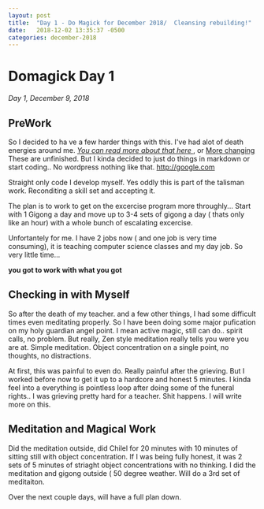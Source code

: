 ```yaml
---
layout: post
title:  "Day 1 - Do Magick for December 2018/  Cleansing rebuilding!"
date:   2018-12-02 13:35:37 -0500
categories: december-2018
---
```

# Domagick Day 1
*Day 1, December 9, 2018*


## PreWork
So I decided to ha ve a few harder things with this.   I've had alot of death energies around me. *[ You can read more about that here ]( https://www.dropbox.com/s/rd4eblp1oa0advu/starting.md?dl=0)*, or [ More changing](https://www.dropbox.com/s/bz8yd6xux41vjf4/11-14-2018-Death%20to%20Andrieh%20Vitimus.md?dl=0)  These are unfinished.   But I kinda decided to just do things in markdown or start coding..   No wordpress nothing like that.  <http://google.com>

Straight only code I develop myself.  Yes oddly this is part of the talisman work.  Reconditing a skill set and accepting it.    

The plan is to work to get on the excercise program more throughly... Start with 1 Gigong a day and move up to 3-4 sets of gigong a day ( thats only like an hour) with a whole bunch of escalating excercise.  

Unfortantely for me. I have 2 jobs now ( and one job is very time consuming), it is teaching computer science classes and my day job.   So very little time... 

**you got to work with what you got**

## Checking in with Myself
So after the death of my teacher. and a few other things, I had some difficult times even meditating properly.  So I have been doing some major pufication on my holy guardian angel point.  I mean active magic, still can do.. spirit calls, no problem.  But really, Zen style meditation really tells you were you are at.   Simple meditation.  Object concentration on a single point, no thoughts, no distractions.   

At first, this was painful to even do.   Really painful after the grieving.   But I worked before now to get it up to a hardcore and honest 5 minutes.  I kinda feel into a everything is pointless loop after doing some of the funeral rights.. I was grieving pretty hard for a teacher.  Shit happens.  I will write more on this.

## Meditation and Magical Work

Did the meditation outside, did Chilel for 20 minutes with 10 minutes of sitting still with object concentration.  If I was being fully honest,  it was 2 sets of 5  minutes of striaght object concentrations with no thinking.    I did the meditation and gigong outside ( 50 degree weather.   Will do a 3rd set of meditaiton.

Over the next couple days, will have a full plan down.